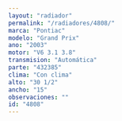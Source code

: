 ```yaml
---
layout: "radiador"
permalink: "/radiadores/4808/"
marca: "Pontiac"
modelo: "Grand Prix"
ano: "2003"
motor: "V6 3.1 3.8"
transmision: "Automática"
parte: "432385"
clima: "Con clima"
alto: "30 1/2"
ancho: "15"
observaciones: ""
id: "4808"
---
```


